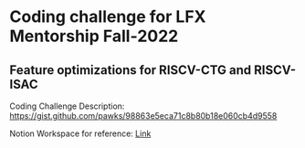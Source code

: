 # Coding challenge for LFX Mentorship Fall-2022
## Feature optimizations for RISCV-CTG and RISCV-ISAC
Coding Challenge Description: https://gist.github.com/pawks/98863e5eca71c8b80b18e060cb4d9558

Notion Workspace for reference: [Link](https://infini8.notion.site/LFX-Mentorship-RISCV-Feature-optimizations-for-RISCV-CTG-and-ISAC-852a06af582d47f19cd8578645399d85) 
